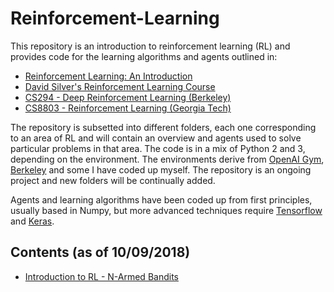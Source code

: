 # Reinforcement-Learning
This repository is an introduction to reinforcement learning (RL) and provides code for the learning algorithms and agents outlined in:

- [Reinforcement Learning: An Introduction](http://incompleteideas.net/book/bookdraft2018jan1.pdf)
- [David Silver's Reinforcement Learning Course](http://www0.cs.ucl.ac.uk/staff/d.silver/web/Teaching.html)
- [CS294 - Deep Reinforcement Learning (Berkeley)](http://rll.berkeley.edu/deeprlcourse/)
- [CS8803 - Reinforcement Learning (Georgia Tech)](https://www.udacity.com/course/reinforcement-learning--ud600)

The repository is subsetted into different folders, each one corresponding to an area of RL and will contain an overview and agents used to solve particular problems in that area. The code is in a mix of Python 2 and 3, depending on the environment. The environments derive from [OpenAI Gym](https://gym.openai.com/), [Berkeley](http://ai.berkeley.edu/project_overview.html) and some I have coded up myself. The repository is an ongoing project and new folders will be continually added.

Agents and learning algorithms have been coded up from first principles, usually based in Numpy, but more advanced techniques require [Tensorflow](https://www.tensorflow.org/) and [Keras](https://keras.io/).

## Contents (as of 10/09/2018)
- [Introduction to RL - N-Armed Bandits](Bandits/)
